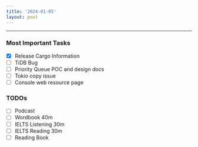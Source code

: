 ```yaml
---
title: '2024-01-05'
layout: post
---
```


---

### Most Important Tasks

- [x] Release Cargo Information
- [ ] TiDB Bug
- [ ] Priority Queue POC and design docs
- [ ] Tokio copy issue
- [ ] Console web resource page

### TODOs

- [ ] Podcast
- [ ] Wordbook 40m
- [ ] IELTS Listening 30m
- [ ] IELTS Reading 30m
- [ ] Reading Book
